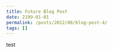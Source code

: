 ```yaml
---
title: Future Blog Post
date: 2199-01-01
permalink: /posts/2012/08/blog-post-4/
tags: []
---
```

test

